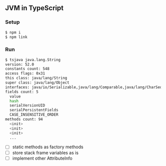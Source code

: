 ## JVM in TypeScript

### Setup

```bash
$ npm i
$ npm link
```

### Run

```bash
$ tsjava java.lang.String
version: 52.0
constants count: 548
access flags: 0x31
this class: java/lang/String
super class: java/lang/Object
interfaces: java/io/Serializable,java/lang/Comparable,java/lang/CharSequence
fields count: 5
  value
  hash
  serialVersionUID
  serialPersistentFields
  CASE_INSENSITIVE_ORDER
methods count: 94
  <init>
  <init>
  <init>
  ...
```

- [ ] static methods as factory methods
- [ ] store stack frame variables as is
- [ ] implement other AttributeInfo
